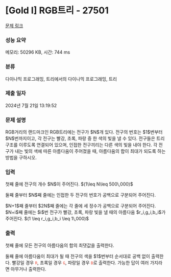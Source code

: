 # [Gold I] RGB트리 - 27501 

[문제 링크](https://www.acmicpc.net/problem/27501) 

### 성능 요약

메모리: 50296 KB, 시간: 744 ms

### 분류

다이나믹 프로그래밍, 트리에서의 다이나믹 프로그래밍, 트리

### 제출 일자

2024년 7월 21일 13:19:52

### 문제 설명

<p>RGB거리의 랜드마크인 RGB트리에는 전구가 $N$개 있다. 전구의 번호는 $1$번부터 $N$번까지이고, 각 전구는 빨강, 초록, 파랑 중 한 색의 빛을 낼 수 있다. 전구들은 트리 구조를 이루도록 연결되어 있으며, 인접한 전구끼리는 다른 색의 빛을 내야 한다. 각 전구가 내는 빛의 색에 따른 아름다움이 주어졌을 때, 아름다움의 합이 최대가 되도록 하는 방법을 구하시오.</p>

### 입력 

 <p>첫째 줄에 전구의 개수 $N$이 주어진다. $(1\leq N\leq 500\,000)$</p>

<p>둘째 줄부터 $N$째 줄에는 인접한 두 전구의 번호가 공백으로 구분되어 주어진다.</p>

<p>$N+1$째 줄부터 $2N$째 줄에는 각 줄에 세 정수가 공백으로 구분되어 주어진다. $N+i$째 줄에는 $i$번 전구가 빨강, 초록, 파랑 빛을 낼 때의 아름다움 $r_i,g_i,b_i$가 주어진다. $(1 \leq r_i,g_i,b_i \leq 1\,000)$</p>

### 출력 

 <p>첫째 줄에 모든 전구의 아름다움의 합의 최댓값을 출력한다.</p>

<p>둘째 줄에 아름다움이 최대가 될 때 전구의 색을 $1$번부터 순서대로 공백 없이 출력한다. 빨강일 경우 <span style="color:#e74c3c;"><code>R</code></span>, 초록일 경우 <span style="color:#e74c3c;"><code>G</code></span>, 파랑일 경우 <code><span style="color:#e74c3c;">B</span></code>로 출력한다. 가능한 답이 여러 가지라면 아무거나 출력한다.</p>

